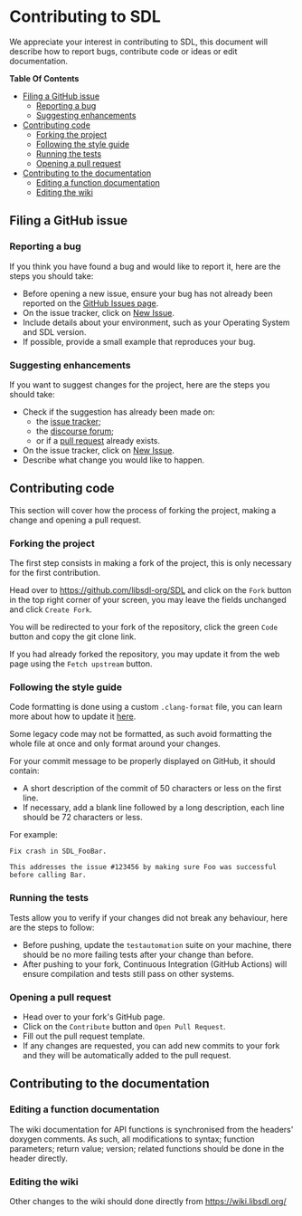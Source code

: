# Contributing to SDL

We appreciate your interest in contributing to SDL, this document will describe how to report bugs, contribute code or ideas or edit documentation.

**Table Of Contents**

-   [Filing a GitHub issue](#filing-a-github-issue)
    -   [Reporting a bug](#reporting-a-bug)
    -   [Suggesting enhancements](#suggesting-enhancements)
-   [Contributing code](#contributing-code)
    -   [Forking the project](#forking-the-project)
    -   [Following the style guide](#following-the-style-guide)
    -   [Running the tests](#running-the-tests)
    -   [Opening a pull request](#opening-a-pull-request)
-   [Contributing to the documentation](#contributing-to-the-documentation)
    -   [Editing a function documentation](#editing-a-function-documentation)
    -   [Editing the wiki](#editing-the-wiki)

## Filing a GitHub issue

### Reporting a bug

If you think you have found a bug and would like to report it, here are the steps you should take:

-   Before opening a new issue, ensure your bug has not already been reported on the [GitHub Issues page](https://github.com/libsdl-org/SDL/issues).
-   On the issue tracker, click on [New Issue](https://github.com/libsdl-org/SDL/issues/new).
-   Include details about your environment, such as your Operating System and SDL version.
-   If possible, provide a small example that reproduces your bug.

### Suggesting enhancements

If you want to suggest changes for the project, here are the steps you should take:

-   Check if the suggestion has already been made on:
    -   the [issue tracker](https://github.com/libsdl-org/SDL/issues);
    -   the [discourse forum](https://discourse.libsdl.org/);
    -   or if a [pull request](https://github.com/libsdl-org/SDL/pulls) already exists.
-   On the issue tracker, click on [New Issue](https://github.com/libsdl-org/SDL/issues/new).
-   Describe what change you would like to happen.

## Contributing code

This section will cover how the process of forking the project, making a change and opening a pull request.

### Forking the project

The first step consists in making a fork of the project, this is only necessary for the first contribution.

Head over to https://github.com/libsdl-org/SDL and click on the `Fork` button in the top right corner of your screen, you may leave the fields unchanged and click `Create Fork`.

You will be redirected to your fork of the repository, click the green `Code` button and copy the git clone link.

If you had already forked the repository, you may update it from the web page using the `Fetch upstream` button.

### Following the style guide

Code formatting is done using a custom `.clang-format` file, you can learn more about how to update it [here](https://clang.llvm.org/docs/ClangFormat.html).

Some legacy code may not be formatted, as such avoid formatting the whole file at once and only format around your changes.

For your commit message to be properly displayed on GitHub, it should contain:

-   A short description of the commit of 50 characters or less on the first line.
-   If necessary, add a blank line followed by a long description, each line should be 72 characters or less.

For example:

```
Fix crash in SDL_FooBar.

This addresses the issue #123456 by making sure Foo was successful
before calling Bar.
```

### Running the tests

Tests allow you to verify if your changes did not break any behaviour, here are the steps to follow:

-   Before pushing, update the `testautomation` suite on your machine, there should be no more failing tests after your change than before.
-   After pushing to your fork, Continuous Integration (GitHub Actions) will ensure compilation and tests still pass on other systems.

### Opening a pull request

-   Head over to your fork's GitHub page.
-   Click on the `Contribute` button and `Open Pull Request`.
-   Fill out the pull request template.
-   If any changes are requested, you can add new commits to your fork and they will be automatically added to the pull request.

## Contributing to the documentation

### Editing a function documentation

The wiki documentation for API functions is synchronised from the headers' doxygen comments. As such, all modifications to syntax; function parameters; return value; version; related functions should be done in the header directly.

### Editing the wiki

Other changes to the wiki should done directly from https://wiki.libsdl.org/
